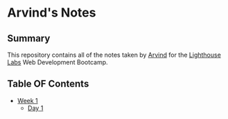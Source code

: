 # Arvind's Notes

## Summary
This repository contains all of the notes taken by [Arvind](https://github.com/johnarvi) for the [Lighthouse Labs](https://www.lighthouselabs.ca/?gclid=EAIaIQobChMIg5CftqKc5QIVRl8NCh3kjQ2UEAAYASAAEgKi8fD_BwE) Web Development Bootcamp.

## Table OF Contents 
* [Week 1](/Week_1)
  * [Day 1](Week_1/Day_1)